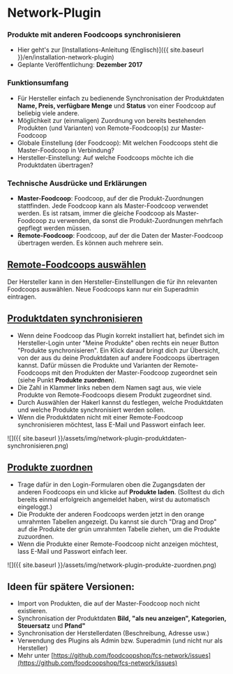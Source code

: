 # Network-Plugin
### Produkte mit anderen Foodcoops synchronisieren

* Hier geht's zur [Installations-Anleitung (Englisch)]({{ site.baseurl }}/en/installation-network-plugin)
* Geplante Veröffentlichung: **Dezember 2017**

### Funktionsumfang
* Für Hersteller einfach zu bedienende Synchronisation der Produktdaten **Name, Preis, verfügbare Menge** und **Status** von einer Foodcoop auf beliebig viele andere.
* Möglichkeit zur (einmaligen) Zuordnung von bereits bestehenden Produkten (und Varianten) von Remote-Foodcoop(s) zur Master-Foodcoop
* Globale Einstellung (der Foodcoop): Mit welchen Foodcoops steht die Master-Foodcoop in Verbindung?
* Hersteller-Einstellung: Auf welche Foodcoops möchte ich die Produktdaten übertragen?

### Technische Ausdrücke und Erklärungen
* **Master-Foodcoop**: Foodcoop, auf der die Produkt-Zuordnungen stattfinden. Jede Foodcoop kann als Master-Foodcoop verwendet werden. Es ist ratsam, immer die gleiche Foodcoop als Master-Foodcoop zu verwenden, da sonst die Produkt-Zuordnungen mehrfach gepflegt werden müssen.
* **Remote-Foodcoop**: Foodcoop, auf der die Daten der Master-Foodcoop übertragen werden. Es können auch mehrere sein.

## [Remote-Foodcoops auswählen](#remote-foodocops-auswaehlen)
Der Hersteller kann in den Hersteller-Einstelllungen die für ihn relevanten Foodcoops auswählen. Neue Foodcoops kann nur ein Superadmin eintragen.

## [Produktdaten synchronisieren](#produktdaten-synchronisieren)
* Wenn deine Foodcoop das Plugin korrekt installiert hat, befindet sich im Hersteller-Login unter "Meine Produkte" oben rechts ein neuer Button "Produkte synchronisieren". Ein Klick darauf bringt dich zur Übersicht, von der aus du deine Produktdaten auf andere Foodcoops übertragen kannst. Dafür müssen die Produkte und Varianten der Remote-Foodcoops mit den Produkten der Master-Foodcoop zugeordnet sein (siehe Punkt **Produkte zuordnen**).
* Die Zahl in Klammer links neben dem Namen sagt aus, wie viele Produkte von Remote-Foodcoops diesem Produkt zugeordnet sind.
* Durch Auswählen der Hakerl kannst du festlegen, welche Produktdaten und welche Produkte synchronisiert werden sollen.
* Wenn die Produktdaten nicht mit einer Remote-Foodcoop synchronisieren möchtest, lass E-Mail und Passwort einfach leer.

![]({{ site.baseurl }}/assets/img/network-plugin-produktdaten-synchronisieren.png)

## [Produkte zuordnen](#produkte-zuordnen)
* Trage dafür in den Login-Formularen oben die Zugangsdaten der anderen Foodcoops ein und klicke auf **Produkte laden**. (Solltest du dich bereits einmal erfolgreich angemeldet haben, wirst du automatisch eingeloggt.)
* Die Produkte der anderen Foodcoops werden jetzt in den orange umrahmten Tabellen angezeigt. Du kannst sie durch "Drag and Drop" auf die Produkte der grün umrahmten Tabelle ziehen, um die Produkte zuzuordnen.
* Wenn die Produkte einer Remote-Foodcoop nicht anzeigen möchtest, lass E-Mail und Passwort einfach leer.

![]({{ site.baseurl }}/assets/img/network-plugin-produkte-zuordnen.png)

## Ideen für spätere Versionen:
* Import von Produkten, die auf der Master-Foodcoop noch nicht existieren.
* Synchronisation der Produktdaten **Bild, "als neu anzeigen", Kategorien, Steuersatz** und **Pfand"**
* Synchronisation der Herstellerdaten (Beschreibung, Adresse usw.)
* Verwendung des Plugins als Admin bzw. Superadmin (und nicht nur als Hersteller)
* Mehr unter [https://github.com/foodcoopshop/fcs-network/issues](https://github.com/foodcoopshop/fcs-network/issues)
